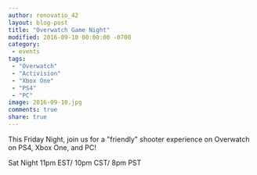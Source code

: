 ```yaml
---
author: renovatio_42
layout: blog-post
title: "Overwatch Game Night"
modified: 2016-09-10 00:00:00 -0700
category:
 - events
tags:
 - "Overwatch"
 - "Activision"
 - "Xbox One"
 - "PS4"
 - "PC"
image: 2016-09-10.jpg
comments: true
share: true
---
```


This Friday Night, join us for a "friendly" shooter experience on Overwatch on PS4, Xbox One, and PC!

Sat Night 11pm EST/ 10pm CST/ 8pm PST